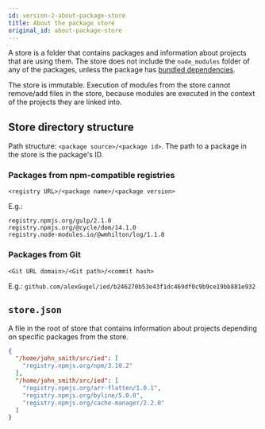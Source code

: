 ```yaml
---
id: version-2-about-package-store
title: About the package store
original_id: about-package-store
---
```


A store is a folder that contains packages and information about projects that are using them.
The store does not include the `node_modules` folder of any of the packages, unless the package has
[bundled dependencies](https://docs.npmjs.com/files/package.json#bundleddependencies).

The store is immutable. Execution of modules from the store cannot remove/add files in the store,
because modules are executed in the context of the projects they are linked into.

## Store directory structure

Path structure: `<package source>/<package id>`. The path to a package in the store is the package's ID.

### Packages from npm-compatible registries

`<registry URL>/<package name>/<package version>`

E.g.:

```
registry.npmjs.org/gulp/2.1.0
registry.npmjs.org/@cycle/dom/14.1.0
registry.node-modules.io/@wmhilton/log/1.1.0
```

### Packages from Git

`<Git URL domain>/<Git path>/<commit hash>`

E.g.: `github.com/alexGugel/ied/b246270b53e43f1dc469df0c9b9ce19bb881e932`

## `store.json`

A file in the root of store that contains information about projects depending on specific packages from the store.

```json
{
  "/home/john_smith/src/ied": [
    "registry.npmjs.org/npm/3.10.2"
  ],
  "/home/john_smith/src/ied": [
    "registry.npmjs.org/arr-flatten/1.0.1",
    "registry.npmjs.org/byline/5.0.0",
    "registry.npmjs.org/cache-manager/2.2.0"
  ]
}
```
